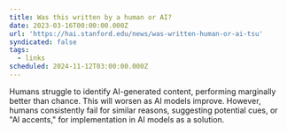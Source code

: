 ```yaml
---
title: Was this written by a human or AI?
date: 2023-03-16T00:00:00.000Z
url: 'https://hai.stanford.edu/news/was-written-human-or-ai-tsu'
syndicated: false
tags:
  - links
scheduled: 2024-11-12T03:00:00.000Z
---
```


Humans struggle to identify AI-generated content, performing marginally better than chance. This will worsen as AI models improve. However, humans consistently fail for similar reasons, suggesting potential cues, or "AI accents," for implementation in AI models as a solution.
